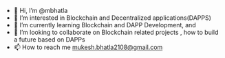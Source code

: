 - 👋 Hi, I’m @mbhatla
- 👀 I’m interested in Blockchain and Decentralized applications(DAPPS)
- 🌱 I’m currently learning Blockchain and DAPP Development, and 
- 💞️ I’m looking to collaborate on Blockchain related projects , how to build a future based on DAPPs
- 📫 How to reach me mukesh.bhatla2108@gmail.com

<!---
mbhatla/mbhatla is a ✨ special ✨ repository because its `README.md` (this file) appears on your GitHub profile.
You can click the Preview link to take a look at your changes.
--->
